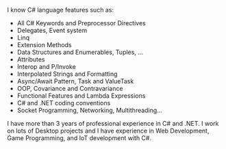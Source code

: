 I know C# language features such as:

- All C# Keywords and Preprocessor Directives
- Delegates, Event system
- Linq
- Extension Methods
- Data Structures and Enumerables, Tuples, ...
- Attributes
- Interop and P/Invoke
- Interpolated Strings and Formatting
- Async/Await Pattern, Task and ValueTask
- OOP, Covariance and Contravariance
- Functional Features and Lambda Expressions
- C# and .NET coding conventions
- Socket Programming, Networking, Multithreading...

I have more than 3 years of professional experience in C# and .NET. I work on lots of Desktop projects and I have experience in Web Development, Game Programming, and IoT development with C#. 